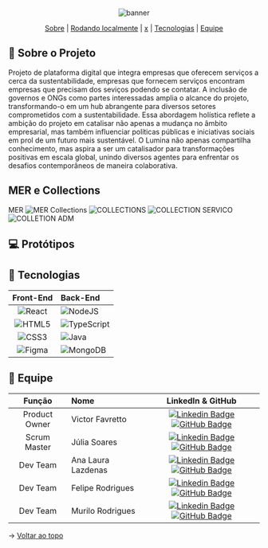 <br id="topo">
<div align="center">
  
![banner](https://i.imgur.com/hHtjEmX.png)

</div>

<p align="center">
    <a href="#sobre">Sobre</a>  |  
    <a href="#rodando">Rodando localmente</a>  |  
    <a href="#prototipo">x</a>  |  
    <a href="#tecnologias">Tecnologias</a>  |  
    <a href="#equipe">Equipe</a>
</p>

<span id="sobre">
  
## :page_facing_up: Sobre o Projeto
Projeto de plataforma digital que integra empresas que oferecem serviços a cerca da sustentabilidade, empresas que fornecem serviços encontram empresas que precisam dos seviços podendo se contatar. A inclusão de governos e ONGs como partes interessadas amplia o alcance do projeto, transformando-o em um hub abrangente para diversos setores comprometidos com a sustentabilidade. Essa abordagem holística  reflete a ambição do projeto em catalisar não apenas a mudança no âmbito empresarial, mas também influenciar políticas públicas e iniciativas sociais em prol de um futuro mais sustentável. O Lumina não apenas compartilha conhecimento, mas aspira a ser um catalisador para transformações positivas em escala global, unindo diversos agentes para enfrentar os desafios contemporâneos de maneira colaborativa.
  
## MER e Collections
MER
![MER](https://i.imgur.com/FSLNTdy.png)
Collections
![COLLECTIONS](https://i.imgur.com/oxN61W7.png)
![COLLECTION SERVICO](https://i.imgur.com/ri2PXKC.png)
![COLLETION ADM](https://i.imgur.com/R8q5qvu.png)

<span id="prototipos">

## 💻 Protótipos

<span id="tecnologias">

## :open_file_folder: Tecnologias

|    Front-End     |     Back-End     | 
| :-----------: | :------------------------------------ | 
| ![React](https://img.shields.io/badge/React-20232A?style=for-the-badge&logo=react&logoColor=61DAFB) | 	![NodeJS](https://img.shields.io/badge/node.js-6DA55F?style=for-the-badge&logo=node.js&logoColor=white) |
| ![HTML5](https://img.shields.io/badge/html5-%23E34F26.svg?style=for-the-badge&logo=html5&logoColor=white) | ![TypeScript](https://img.shields.io/badge/typescript-%23007ACC.svg?style=for-the-badge&logo=typescript&logoColor=white) |
| 	![CSS3](https://img.shields.io/badge/css3-%231572B6.svg?style=for-the-badge&logo=css3&logoColor=white) | 	![Java](https://img.shields.io/badge/java-%23ED8B00.svg?style=for-the-badge&logo=openjdk&logoColor=white) |
|   ![Figma](https://img.shields.io/badge/figma-%23F24E1E.svg?style=for-the-badge&logo=figma&logoColor=white)   | ![MongoDB](https://img.shields.io/badge/MongoDB-%234ea94b.svg?style=for-the-badge&logo=mongodb&logoColor=white) |

<span id="equipe">

## :busts_in_silhouette: Equipe

|    Função     | Nome                                  |                                                                                                                                                      LinkedIn & GitHub                                                                                                                                                      |
| :-----------: | :------------------------------------ | :-------------------------------------------------------------------------------------------------------------------------------------------------------------------------------------------------------------------------------------------------------------------------------------------------------------------------: |
| Product Owner | Victor Favretto           |     [![Linkedin Badge](https://img.shields.io/badge/Linkedin-blue?style=flat-square&logo=Linkedin&logoColor=white)](-) [![GitHub Badge](https://img.shields.io/badge/GitHub-111217?style=flat-square&logo=github&logoColor=white)](https://www.github.com/vfavretto)              |
| Scrum Master  | Júlia Soares |      [![Linkedin Badge](https://img.shields.io/badge/Linkedin-blue?style=flat-square&logo=Linkedin&logoColor=white)](https://www.linkedin.com/in/julia-soares/) [![GitHub Badge](https://img.shields.io/badge/GitHub-111217?style=flat-square&logo=github&logoColor=white)](https://www.github.com/julinhaarte)     |
|   Dev Team    | Ana Laura Lazdenas               |         [![Linkedin Badge](https://img.shields.io/badge/Linkedin-blue?style=flat-square&logo=Linkedin&logoColor=white)](x) [![GitHub Badge](https://img.shields.io/badge/GitHub-111217?style=flat-square&logo=github&logoColor=white)](https://github.com/ablazd)        |
|   Dev Team    | Felipe Rodrigues                  |         [![Linkedin Badge](https://img.shields.io/badge/Linkedin-blue?style=flat-square&logo=Linkedin&logoColor=white)](x) [![GitHub Badge](https://img.shields.io/badge/GitHub-111217?style=flat-square&logo=github&logoColor=white)](https://github.com/felipe6san)        |
|   Dev Team    | Murilo Rodrigues                |   [![Linkedin Badge](https://img.shields.io/badge/Linkedin-blue?style=flat-square&logo=Linkedin&logoColor=white)](x) [![GitHub Badge](https://img.shields.io/badge/GitHub-111217?style=flat-square&logo=github&logoColor=white)](https://github.com/Zan-Kir)   |

→ [Voltar ao topo](#topo)
